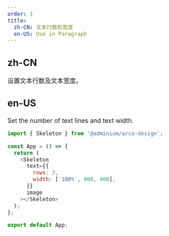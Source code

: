 ```yaml
---
order: 1
title:
  zh-CN: 文本行数和宽度
  en-US: Use in Paragraph
---
```


## zh-CN

设置文本行数及文本宽度。

## en-US

Set the number of text lines and text width.

```js
import { Skeleton } from '@adminium/arco-design';

const App = () => {
  return (
    <Skeleton
      text={{
        rows: 3,
        width: ['100%', 600, 400],
      }}
      image
    ></Skeleton>
  );
};

export default App;
```
